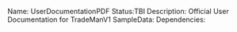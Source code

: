 Name: UserDocumentationPDF
Status:TBI
Description: Official User Documentation for TradeManV1
SampleData: 
Dependencies:
